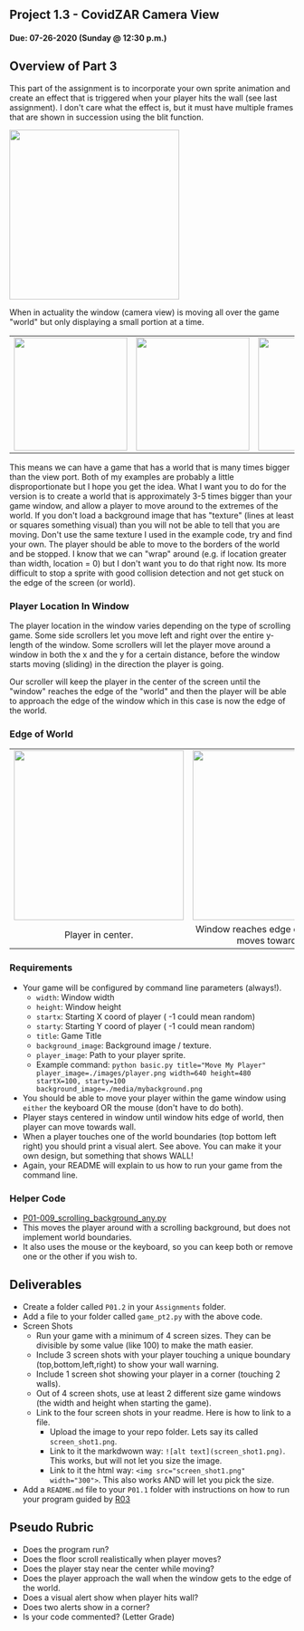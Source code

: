 ## Project 1.3 - CovidZAR Camera View
#### Due: 07-26-2020 (Sunday @ 12:30 p.m.)

## Overview of Part 3

This part of the assignment is to incorporate your own sprite animation and create an effect that is triggered when your player hits the wall (see last assignment). I don't care what the effect is, but it must have multiple frames that are shown in succession using the blit function.


<img src="https://cs.msutexas.edu/~griffin/zcloud/zcloud-files/game_camera_view_example2.png" width="300">


When in actuality the window (camera view) is moving all over the game "world" but only displaying a small portion at a time.

|                                                                                                  |                                                                                                  |                                                                                                  |
| :----------------------------------------------------------------------------------------------: | :----------------------------------------------------------------------------------------------: | :----------------------------------------------------------------------------------------------: |
| <img src="https://cs.msutexas.edu/~griffin/zcloud/zcloud-files/game_window_101.png" width="200"> | <img src="https://cs.msutexas.edu/~griffin/zcloud/zcloud-files/game_window_102.png" width="200"> | <img src="https://cs.msutexas.edu/~griffin/zcloud/zcloud-files/game_window_103.png" width="200"> |

This means we can have a game that has a world that is many times bigger than the view port. Both of my examples are probably a little disproportionate but I hope you get the idea. What I want you to do for the version is to create a world that is approximately 3-5 times bigger than your game window, and allow a player to move around to the extremes of the world. If you don't load a background image that has "texture" (lines at least or squares something visual) than you will not be able to tell that you are moving. Don't use the same texture I used in the example code, try and find your own. The player should be able to move to the borders of the world and be stopped. I know that we can "wrap" around (e.g. if location greater than width, location = 0) but I don't want you to do that right now. Its more difficult to stop a sprite with good collision detection and not get stuck on the edge of the screen (or world).


### Player Location In Window

The player location in the window varies depending on the type of scrolling game. Some side scrollers let you move left and right over the entire y-length of the window. Some scrollers will let the player move around a window in both the x and the y for a certain distance, before the window starts moving (sliding) in the direction the player is going.

Our scroller will keep the player in the center of the screen until the "window" reaches the edge of the "world" and then the player will be able to approach the edge of the window which in this case is now the edge of the world.

### Edge of World
|                                                                                                  |                                                                                                  |                                                                                                  |
| :----------------------------------------------------------------------------------------------: | :----------------------------------------------------------------------------------------------: | :----------------------------------------------------------------------------------------------: |
| <img src="https://cs.msutexas.edu/~griffin/zcloud/zcloud-files/window_movement_001.png" width="300"> | <img src="https://cs.msutexas.edu/~griffin/zcloud/zcloud-files/window_movement_002.png" width="300"> | <img src="https://cs.msutexas.edu/~griffin/zcloud/zcloud-files/window_movement_003.png" width="300"> |
| Player in center.  | Window reaches edge of world, player moves toward wall. | Visual alert at wall.


### Requirements
- Your game will be configured by command line parameters (always!).
  - `width`: Window width
  - `height`: Window height
  - `startx`: Starting X coord of player ( -1 could mean random)
  - `starty`: Starting Y coord of player ( -1 could mean random)
  - `title`: Game Title
  - `background_image`: Background image / texture.
  - `player_image`: Path to your player sprite.
  - Example command: `python basic.py title="Move My Player" player_image=./images/player.png width=640 height=480 startX=100, starty=100 background_image=./media/mybackground.png`
- You should be able to move your player within the game window using `either` the keyboard OR the mouse (don't have to do both).
- Player stays centered in window until window hits edge of world, then player can move towards wall.
- When a player touches one of the world boundaries (top bottom left right) you should print a visual alert. See above. You can make it your own design, but something that shows WALL!
- Again, your README will explain to us how to run your game from the command line.


### Helper Code

- [P01-009_scrolling_background_any.py](../../Resources/R04/P01_ProjectStarter/P01-009_scrolling_background_any.py)
- This moves the player around with a scrolling background, but does not implement world boundaries.
- It also uses the mouse or the keyboard, so you can keep both or remove one or the other if you wish to.


## Deliverables

- Create a folder called `P01.2` in your `Assignments` folder.
- Add a file to your folder called `game_pt2.py` with the above code.
- Screen Shots
  - Run your game with a minimum of 4 screen sizes. They can be divisible by some value (like 100) to make the math easier.
  - Include 3 screen shots with your player touching a unique boundary (top,bottom,left,right) to show your wall warning.
  - Include 1 screen shot showing your player in a corner (touching 2 walls).
  - Out of 4 screen shots, use at least 2 different size game windows (the width and height when starting the game).
  - Link to the four screen shots in your readme. Here is how to link to a file.
    - Upload the image to your repo folder. Lets say its called `screen_shot1.png`.
    - Link to it the markdwown way: `![alt text](screen_shot1.png)`. This works, but will not let you size the image.
    - Link to it the html way: `<img src="screen_shot1.png" width="300">`. This also works AND will let you pick the size.
- Add a `README.md` file to your `P01.1` folder with instructions on how to run your program guided by [R03](../../Resources/R03/README.md)


## Pseudo Rubric

- Does the program run?
- Does the floor scroll realistically when player moves?
- Does the player stay near the center while moving?
- Does the player approach the wall when the window gets to the edge of the world.
- Does a visual alert show when player hits wall?
- Does two alerts show in a corner?
- Is your code commented? (Letter Grade)


